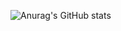 ![Anurag's GitHub stats](https://github-readme-stats.vercel.app/api?username=anuraghazra&show_icons=true&theme=radical)